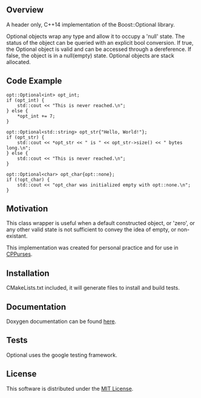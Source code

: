 ## Overview
A header only, C++14 implementation of the Boost::Optional library.

Optional objects wrap any type and allow it to occupy a 'null' state. The
status of the object can be queried with an explicit bool conversion. If true,
the Optional object is valid and can be accessed through a dereference. If
false, the object is in a null(empty) state. Optional objects are stack
allocated.

## Code Example
    opt::Optional<int> opt_int;
    if (opt_int) {
        std::cout << "This is never reached.\n";
    } else {
        *opt_int += 7;
    }

    opt::Optional<std::string> opt_str{"Hello, World!"};
    if (opt_str) {
        std::cout << *opt_str << " is " << opt_str->size() << " bytes long.\n";
    } else {
        std::cout << "This is never reached.\n";
    }

    opt::Optional<char> opt_char{opt::none};
    if (!opt_char) {
        std::cout << "opt_char was initialized empty with opt::none.\n";
    }

## Motivation
This class wrapper is useful when a default constructed object, or 'zero', or
any other valid state is not sufficient to convey the idea of empty, or
non-existant.

This implementation was created for personal practice and for use in
[CPPurses](https://github.com/a-n-t-h-o-n-y/CPPurses).

## Installation
CMakeLists.txt included, it will generate files to install and build tests.

## Documentation
Doxygen documentation can be found [here](
https://a-n-t-h-o-n-y.github.io/Optional/).

## Tests
Optional uses the google testing framework.

## License
This software is distributed under the [MIT License](LICENSE.txt).
